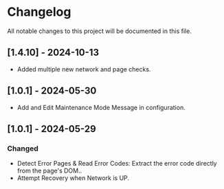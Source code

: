 # Changelog
All notable changes to this project will be documented in this file.

## [1.4.10] - 2024-10-13
- Added multiple new network and page checks.

## [1.0.1] - 2024-05-30
- Add and Edit Maintenance Mode Message in configuration.

## [1.0.1] - 2024-05-29

### Changed
- Detect Error Pages & Read Error Codes: Extract the error code directly from the page's DOM..
- Attempt Recovery when Network is UP.